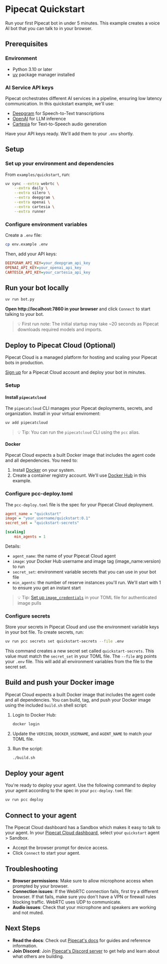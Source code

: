 # Pipecat Quickstart

Run your first Pipecat bot in under 5 minutes. This example creates a voice AI bot that you can talk to in your browser.

## Prerequisites

### Environment

- Python 3.10 or later
- [uv](https://docs.astral.sh/uv/getting-started/installation/) package manager installed

### AI Service API keys

Pipecat orchestrates different AI services in a pipeline, ensuring low latency communication. In this quickstart example, we'll use:

- [Deepgram](https://console.deepgram.com/signup) for Speech-to-Text transcriptions
- [OpenAI](https://auth.openai.com/create-account) for LLM inference
- [Cartesia](https://play.cartesia.ai/sign-up) for Text-to-Speech audio generation

Have your API keys ready. We'll add them to your `.env` shortly.

## Setup

### Set up your environment and dependencies

From `examples/quickstart`, run:

```bash
uv sync --extra webrtc \
    --extra daily \
    --extra silero \
    --extra deepgram \
    --extra openai \
    --extra cartesia \
    --extra runner
```

### Configure environment variables

Create a `.env` file:

```bash
cp env.example .env
```

Then, add your API keys:

```ini
DEEPGRAM_API_KEY=your_deepgram_api_key
OPENAI_API_KEY=your_openai_api_key
CARTESIA_API_KEY=your_cartesia_api_key
```

## Run your bot locally

```bash
uv run bot.py
```

**Open http://localhost:7860 in your browser** and click `Connect` to start talking to your bot.

> 💡 First run note: The initial startup may take ~20 seconds as Pipecat downloads required models and imports.

## Deploy to Pipecat Cloud (Optional)

Pipecat Cloud is a managed platform for hosting and scaling your Pipecat bots in production.

[Sign up](https://pipecat.daily.co/sign-up) for a Pipecat Cloud account and deploy your bot in minutes.

### Setup

#### Install `pipecatcloud`

The `pipecatcloud` CLI manages your Pipecat deployments, secrets, and organization. Install in your virtual enviroment:

```bash
uv add pipecatcloud
```

> 💡 Tip: You can run the `pipecatcloud` CLI using the `pcc` alias.

#### Docker

Pipecat Cloud expects a built Docker image that includes the agent code and all dependencies. You need to:

1. Install [Docker](https://www.docker.com/) on your system.
2. Create a container registry account. We'll use [Docker Hub](https://hub.docker.com/) in this example.

### Configure pcc-deploy.toml

The `pcc-deploy.toml` file is the spec for your Pipecat Cloud deployment.

```ini
agent_name = "quickstart"
image = "your_username/quickstart:0.1"
secret_set = "quickstart-secrets"

[scaling]
	min_agents = 1
```

Details:

- `agent_name`: the name of your Pipecat Cloud agent
- `image`: your Docker Hub username and image tag (image_name:version) to run
- `secret_set`: environment variable secrets that you can use in your bot file
- `min_agents`: the number of reserve instances you'll run. We'll start with 1 to ensure you get an instant start

> 💡 Tip: [Set up `image_credentials`](https://docs.pipecat.ai/deployment/pipecat-cloud/fundamentals/secrets#image-pull-secrets) in your TOML file for authenticated image pulls

### Configure secrets

Store your secrets in Pipecat Cloud and use the environment variable keys in your bot file. To create secrets, run:

```bash
uv run pcc secrets set quickstart-secrets --file .env
```

This command creates a new secret set called `quickstart-secrets`. This value must match the `secret_set` in your TOML file. The `--file` arg points your `.env` file. This will add all environment variables from the file to the secret set.

## Build and push your Docker image

Pipecat Cloud expects a built Docker image that includes the agent code and all dependencies. You can build, tag, and push your Docker image using the included `build.sh` shell script:

1. Login to Docker Hub:

   ```bash
   docker login
   ```

2. Update the `VERSION`, `DOCKER_USERNAME`, and `AGENT_NAME` to match your TOML file.
3. Run the script:

   ```bash
   ./build.sh
   ```

## Deploy your agent

You're ready to deploy your agent. Use the following command to deploy your agent according to the spec in your `pcc-deploy.toml` file:

```bash
uv run pcc deploy
```

## Connect to your agent

The Pipecat Cloud dashboard has a Sandbox which makes it easy to talk to your agent. In your [Pipecat Cloud dashboard](https://pipecat.daily.co/), select your `quickstart` agent > Sandbox.

- Accept the browser prompt for device access.
- Click `Connect` to start your agent.

## Troubleshooting

- **Browser permissions**: Make sure to allow microphone access when prompted by your browser.
- **Connection issues**: If the WebRTC connection fails, first try a different browser. If that fails, make sure you don't have a VPN or firewall rules blocking traffic. WebRTC uses UDP to communicate.
- **Audio issues**: Check that your microphone and speakers are working and not muted.

## Next Steps

- **Read the docs**: Check out [Pipecat's docs](https://docs.pipecat.ai/) for guides and reference information.
- **Join Discord**: Join [Pipecat's Discord server](https://discord.gg/pipecat) to get help and learn about what others are building.
